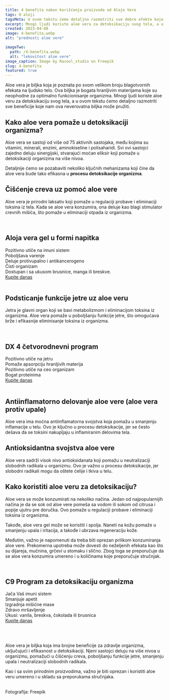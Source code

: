 ```yaml
---
title: 4 benefita nakon korišćenja proizvoda od Aloje Vere
tags: O aloji
tagsMeta: U ovom tekstu ćemo detaljno razmotriti sve dobre efekte koje nam ova neverovatna biljka može pružiti jer aloe veru ljudi koriste, između ostalog, i za dektosikaciju tela.
excerpt: Mnogi ljudi koriste aloe veru za detoksikaciju svog tela, a u ovom tekstu ćemo detaljno razmotriti sve dobre efekte koje nam ova neverovatna biljka može pružiti.
created: 2023-04-08
image: 4-benefita.webp
alt: "prednosti aloe vere"

imageTwo:
  path: /4-benefita.webp
  alt: "lekovitost aloe vere"
image_caption: Image by Racool_studio on Freepik
slug: 4-benefita
featured: true
---
```



<div class="container max-width-adaptive-sm">
	<div class="text-component line-height-lg v-space-md">



Aloe vera je biljka koja je poznata po svom velikom broju blagotvornih efekata na ljudsko telo. Ova biljka je bogata hranljivim materijama koje su neophodne za optimalno funkcionisanje organizma. Mnogi ljudi koriste aloe veru za detoksikaciju svog tela, a u ovom tekstu ćemo detaljno razmotriti sve beneficije koje nam ova neverovatna biljka može pružiti.

## Kako aloe vera pomaže u detoksikaciji organizma?

Aloe vera se sastoji od više od 75 aktivnih sastojaka, među kojima su vitamini, minerali, enzimi, aminokiseline i polisaharidi. Svi ovi sastojci zajedno deluju sinergijski, stvarajući moćan eliksir koji pomaže u detoksikaciji organizma na više nivoa.

Detaljnije ćemo se pozabaviti nekoliko ključnih mehanizama koji čine da aloe vera bude tako efikasna u **procesu detoksikacije organizma**.

## Čišćenje creva uz pomoć aloe vere

Aloe vera je prirodni laksativ koji pomaže u regulaciji probave i eliminaciji toksina iz tela. Kada se aloe vera konzumira, ona deluje kao blagi stimulator crevnih mišića, što pomaže u eliminaciji otpada iz organizma.

<br>

<div class="container text-component__block--outset padding-y-md padding-x-md radius-lg margin-top-md bg-white">
	<div class="grid gap-sm">
		<div class="col-4@md">
			<g-image class="" src="~/assets/img/forever_aloe_vera_gel.webp" alt="aloja vera u gelu"></g-image>
		</div> 
		<div class="col-8@md">
			<div class="flex flex-wrap gap-sm items-center">
				<div class="">
					<h2 class="text-lg">Aloja vera gel u formi napitka</h2>
				</div>
        <div class="grid margin-bottom-lg gap-xxs">
					<div class="flex items-center text-sm">
						<g-image style="width: auto !important;" class="margin-left-important" src="~/assets/img/check.svg"></g-image>
							Pozitivno utiče na imuni sistem
					</div>
          <div class="flex items-center text-sm">
						<g-image style="width: auto !important;" class="margin-left-important" src="~/assets/img/check.svg"></g-image>
						 Poboljšava varenje
					</div>
          <div class="flex items-center text-sm">
						<g-image style="width: auto !important;" class="margin-left-important" src="~/assets/img/check.svg"></g-image>
						 Deluje protivupalno i antikancerogeno
					</div>
           <div class="flex items-center text-sm">
						<g-image style="width: auto !important;" class="margin-left-important" src="~/assets/img/check.svg"></g-image>
						 Čisti organizam
					</div>
					 <div class="flex items-center text-sm">
						<g-image style="width: auto !important;" class="margin-left-important" src="~/assets/img/check.svg"></g-image>
						 Dostupan i sa ukusom brusnice, manga ili breskve.
					</div>
        </div>
			</div>
			<div class="flex gap-md@sm gap-md flex-column flex-row@sm padding-top-lg justify-between@sm items-center">
				<a href="https://flpshop.rs/dodaci-ishrani/11837/forever-aloe-vera-gel/360000954255/personal.html" class="kupiteCTA btn btn--primary flex-grow center-between@lg justify-center btn--md" target="blank">
					Kupite danas
				</a>
				<g-image style="width: auto !important;" class="" src="~/assets/img/logo-futer.png"></g-image>
			</div>
		</div>
	</div>
</div>

<br>

## Podsticanje funkcije jetre uz aloe veru

Jetra je glavni organ koji se bavi metabolizmom i eliminacijom toksina iz organizma. Aloe vera pomaže u poboljšanju funkcije jetre, što omogućava brže i efikasnije eliminisanje toksina iz organizma.

<br>

<div class="container text-component__block--outset padding-y-md padding-x-md radius-lg margin-top-md bg-white">
	<div class="grid gap-sm">
		<div class="col-4@md">
			<g-image class="" src="~/assets/img/forever_dx4.webp" alt="program za oporavak jetre"></g-image>
		</div> 
		<div class="col-8@md">
			<div class="flex flex-wrap gap-sm items-center">
				<div class="">
					<h2 class="text-lg">DX 4 četvorodnevni program</h2>
				</div>
        <div class="grid margin-bottom-lg gap-xxs">
					<div class="flex items-center text-sm">
						<g-image style="width: auto !important;" class="margin-left-important" src="~/assets/img/check.svg"></g-image>
						Pozitivno utiče na jetru
					</div>
          <div class="flex items-center text-sm">
						<g-image style="width: auto !important;" class="margin-left-important" src="~/assets/img/check.svg"></g-image>
						Pomaže apsorpciju hranljivih materija
					</div>
          <div class="flex items-center text-sm">
						<g-image style="width: auto !important;" class="margin-left-important" src="~/assets/img/check.svg"></g-image>
						Pozitivno utiče na ceo organizam
					</div>
           <div class="flex items-center text-sm">
						<g-image style="width: auto !important;" class="margin-left-important" src="~/assets/img/check.svg"></g-image>
						Bogat proteinima
					</div>
        </div>
			</div>
			<div class="flex gap-md@sm gap-md flex-column flex-row@sm padding-top-lg justify-between@sm items-center">
				<a href="https://flpshop.rs/forever-fit/12675/dx4/360000954255/personal.html" class="kupiteCTA btn btn--primary flex-grow center-between@lg justify-center btn--md">
					Kupite danas
				</a>
				<g-image style="width: auto !important;" class="" src="~/assets/img/logo-futer.png"></g-image>
			</div>
		</div>
	</div>
</div>

<br>

## Antiinflamatorno delovanje aloe vere (aloe vera protiv upale)

Aloe vera ima moćna antiinflamatorna svojstva koja pomažu u smanjenju inflamacije u telu. Ovo je ključno u procesu detoksikacije, jer se često dešava da se toksini nakupljaju u inflamiranim delovima tela.

## Antioksidantna svojstva aloe vere

Aloe vera sadrži visok nivo antioksidanata koji pomažu u neutralizaciji slobodnih radikala u organizmu. Ovo je važno u procesu detoksikacije, jer slobodni radikali mogu da oštete ćelije i tkiva u telu.

## Kako koristiti aloe veru za detoksikaciju?

Aloe vera se može konzumirati na nekoliko načina. Jedan od najpopularnijih načina je da se sok od aloe vere pomeša sa vodom ili sokom od citrusa i popije ujutru pre doručka. Ovo pomaže u regulaciji probave i eliminaciji toksina iz organizma.

Takođe, aloe vera gel može se koristiti i spolja. Naneti na kožu pomaže u smanjenju upala i iritacija, a takođe i ubrzava regeneraciju kože.

Međutim, važno je napomenuti da treba biti oprezan prilikom konzumiranja aloe vere. Prekomerna upotreba može dovesti do neželjenih efekata kao što su dijareja, mučnina, grčevi u stomaku i slično. Zbog toga se preporučuje da se aloe vera konzumira umereno i u količinama koje preporučuje stručnjak.

<br>

<div class="container text-component__block--outset padding-y-md padding-x-md radius-lg margin-top-md bg-white">
	<div class="grid gap-sm">
		<div class="col-4@md">
			<g-image class="" src="~/assets/img/forever_c9_vanilla.webp" alt="komplet za detoksitaciju"></g-image>
		</div> 
		<div class="col-8@md">
			<div class="flex flex-wrap gap-sm items-center">
				<div class="">
					<h2 class="text-lg">C9 Program za detoksikaciju organizma</h2>
				</div>
        <div class="grid margin-bottom-lg gap-xxs">
					<div class="flex items-center text-sm">
						<g-image style="width: auto !important;" class="margin-left-important" src="~/assets/img/check.svg"></g-image>
					Jača Vaš imuni sistem
					</div>
          <div class="flex items-center text-sm">
						<g-image style="width: auto !important;" class="margin-left-important" src="~/assets/img/check.svg"></g-image>
					Smanjuje apetit
					</div>
          <div class="flex items-center text-sm">
						<g-image style="width: auto !important;" class="margin-left-important" src="~/assets/img/check.svg"></g-image>
					Izgradnja mišićne mase
					</div>
           <div class="flex items-center text-sm">
						<g-image style="width: auto !important;" class="margin-left-important" src="~/assets/img/check.svg"></g-image>
					Zdravo mršavljenje
					</div>
					<div class="flex items-center text-sm">
						<g-image style="width: auto !important;" class="margin-left-important" src="~/assets/img/check.svg"></g-image>
					Ukusi: vanila, breskva, čokolada ili brusnica
					</div>
        </div>
			</div>
			<div class="flex gap-md@sm gap-md flex-column flex-row@sm padding-top-lg justify-between@sm items-center">
				<a href="https://flpshop.rs/forever-fit/12675/dx4/360000954255/personal.html" class="kupiteCTA btn btn--primary flex-grow center-between@lg justify-center btn--md">
					Kupite danas
				</a>
				<g-image style="width: auto !important;" class="" src="~/assets/img/logo-futer.png"></g-image>
			</div>
		</div>
	</div>
</div>

<br><br>


Aloe vera je biljka koja ima brojne beneficije za zdravlje organizma, uključujući i efikasnost u detoksikaciji. Njeni sastojci deluju na više nivoa u organizmu, pomažući u čišćenju creva, poboljšanju funkcije jetre, smanjenju upala i neutralizaciji slobodnih radikala.

Kao i sa svim prirodnim proizvodima, važno je biti oprezan i koristiti aloe veru umereno i u skladu sa preporukama stručnjaka.





<br>
Fotografija: Freepik

  </div>
</div>